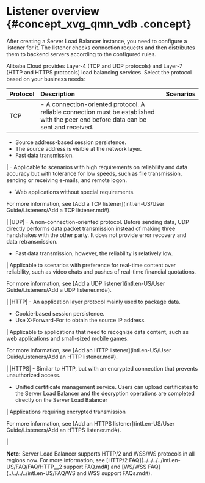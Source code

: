 # Listener overview {#concept_xvg_qmn_vdb .concept}

After creating a Server Load Balancer instance, you need to configure a listener for it. The listener checks connection requests and then distributes them to backend servers according to the configured rules.

Alibaba Cloud provides Layer-4 \(TCP and UDP protocols\) and Layer-7 \(HTTP and HTTPS protocols\) load balancing services. Select the protocol based on your business needs:

|Protocol|Description|Scenarios|
|:-------|:----------|:--------|
|TCP| -   A connection-oriented protocol. A reliable connection must be established with the peer end before data can be sent and received.
-   Source address-based session persistence.
-   The source address is visible at the network layer.
-   Fast data transmission.

 | -   Applicable to scenarios with high requirements on reliability and data accuracy but with tolerance for low speeds, such as file transmission, sending or receiving e-mails, and remote logon.
-   Web applications without special requirements.

 For more information, see [Add a TCP listener](intl.en-US/User Guide/Listeners/Add a TCP listener.md#). 

 |
|UDP| -   A non-connection-oriented protocol. Before sending data, UDP directly performs data packet transmission instead of making three handshakes with the other party. It does not provide error recovery and data retransmission.
-   Fast data transmission, however, the reliability is relatively low.

 | Applicable to scenarios with preference for real-time content over reliability, such as video chats and pushes of real-time financial quotations.

 For more information, see [Add a UDP listener](intl.en-US/User Guide/Listeners/Add a UDP listener.md#). 

 |
|HTTP| -   An application layer protocol mainly used to package data.
-   Cookie-based session persistence.
-   Use X-Forward-For to obtain the source IP address.

 | Applicable to applications that need to recognize data content, such as web applications and small-sized mobile games.

 For more information, see [Add an HTTP listener](intl.en-US/User Guide/Listeners/Add an HTTP listener.md#). 

 |
|HTTPS| -   Similar to HTTP, but with an encrypted connection that prevents unauthorized access.
-   Unified certificate management service. Users can upload certificates to the Server Load Balancer and the decryption operations are completed directly on the Server Load Balancer

 | Applications requiring encrypted transmission

 For more information, see [Add an HTTPS listener](intl.en-US/User Guide/Listeners/Add an HTTPS listener.md#). 

 |

**Note:** Server Load Balancer supports HTTP/2 and WSS/WS protocols in all regions now. For more information, see [HTTP/2 FAQ](../../../../intl.en-US/FAQ/FAQ/HTTP__2 support FAQ.md#) and [WS/WSS FAQ](../../../../intl.en-US/FAQ/WS and WSS support FAQs.md#).

